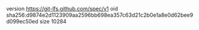 version https://git-lfs.github.com/spec/v1
oid sha256:d9874e2d1123909aa2596bb698ea357c63d21c2b0e1a8e0d62bee9d099ec50ed
size 10284
